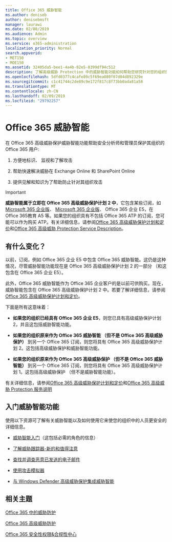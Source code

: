 ```yaml
---
title: Office 365 威胁智能
ms.author: deniseb
author: denisebmsft
manager: laurawi
ms.date: 02/08/2019
ms.audience: Admin
ms.topic: overview
ms.service: o365-administration
localization_priority: Normal
search.appverid:
- MET150
- MOE150
ms.assetid: 32405da5-bee1-4a4b-82e5-8399df94c512
description: 了解高级威胁 Protection 中的威胁智能功能如何帮助您研究针对您的组织的威胁、 响应恶意软件和网络钓鱼，代表您检测到 Office 365 其他攻击和搜索威胁指标。
ms.openlocfilehash: 5dfd0377c4cafe89c5f69ea080f07d04d892329e
ms.sourcegitcommit: c1c41744c2de89c9e172f817c8f73bb0ada81a58
ms.translationtype: MT
ms.contentlocale: zh-CN
ms.lasthandoff: 02/09/2019
ms.locfileid: "29792257"
---
```

# <a name="office-365-threat-intelligence"></a>Office 365 威胁智能

在 Office 365 高级威胁保护威胁智能功能帮助安全分析师和管理员保护其组织的 Office 365 用户:
  
1. 方便地标识、 监视和了解攻击
    
2. 帮助快速解决威胁在 Exchange Online 和 SharePoint Online
    
3. 提供见解和知识为了帮助防止针对其组织攻击
    
> [!IMPORTANT]
> **威胁智能属于立即在 Office 365 高级威胁保护计划 2 中**，它包含某些订阅，如[Microsoft 365 企业版](https://www.microsoft.com/microsoft-365/enterprise/home)、 [Microsoft 365 企业版](https://www.microsoft.com/microsoft-365/business)、 Office 365 企业 E5，在 Office 365教育 A5 等。如果您的组织具有不包括 Office 365 ATP 的订阅，您可能可以作为购买 ATP。有关详细信息，请参阅[Office 365 高级威胁保护计划和定价](https://products.office.com/exchange/advance-threat-protection)和[Office 365 高级威胁 Protection Service Description](https://docs.microsoft.com/en-us/office365/servicedescriptions/office-365-advanced-threat-protection-service-description#whats-new-in-office-365-advanced-threat-protection-atp)。 
  
## <a name="whats-changing"></a>有什么变化？

以前，订阅，例如 Office 365 企业 E5 中包含 Office 365 威胁智能。这仍是这种情况，尽管威胁智能功能现在是 Office 365 高级威胁保护计划 2 的一部分 （和这包含在 Office 365 企业 E5）。 

此外，Office 365 威胁智能作为 Office 365 企业客户的是以前可供购买。现在，威胁智能包含在 Office 365 高级威胁保护计划 2 中。若要了解详细信息，请参阅[Office 365 高级威胁保护计划和定价](https://products.office.com/exchange/advance-threat-protection)。

下面是所有这意味着：

- **如果您的组织已经具有 Office 365 企业 E5**，则您已具有高级威胁保护计划 2，并且这包括威胁智能功能。

- **如果您的组织原来作为 Office 365 威胁智能 （但不是 Office 365 高级威胁保护）** 到另一个 Office 365 订阅，则您将具有 Office 365 高级威胁保护计划 2。这包括高级威胁保护和威胁智能功能。 

- **如果您的组织原来作为 Office 365 高级威胁保护 （但不是 Office 365 威胁智能）** 到另一个 Office 365 订阅，则您将具有 Office 365 高级威胁保护计划 1。这包括高级威胁保护 （但不是威胁智能功能）。

有关详细信息，请参阅[Office 365 高级威胁保护计划和定价](https://products.office.com/exchange/advance-threat-protection)和[Office 365 高级威胁 Protection 服务说明](https://docs.microsoft.com/en-us/office365/servicedescriptions/office-365-advanced-threat-protection-service-description#whats-new-in-office-365-advanced-threat-protection-atp)

## <a name="get-started-with-threat-intelligence-capabilities"></a>入门威胁智能功能

使用以下资源可了解有关威胁智能以及如何使用它来使您的组织中的人员更安全的详细信息。
  
- [威胁智能入门](get-started-with-ti.md)（这包括必需的角色的信息） 
    
- [了解威胁跟踪器-新的和值得注意](threat-trackers.md)
    
- [查找并调查恶意已发送的电子邮件](investigate-malicious-email-that-was-delivered.md)
    
- [使用攻击模拟器](attack-simulator.md)
    
- [与 Windows Defender 高级威胁保护集成威胁智能](integrate-office-365-ti-with-wdatp.md)
    
## <a name="related-topics"></a>相关主题

[Office 365 中的威胁防护](protect-against-threats.md)
  
[Office 365 高级威胁防护](office-365-atp.md)
  
[Office 365 安全性权限&amp;合规性中心](permissions-in-the-security-and-compliance-center.md)
  

